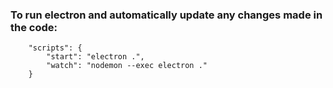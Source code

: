 ### To run electron and automatically update any changes made in the code:

        "scripts": {
            "start": "electron .",
            "watch": "nodemon --exec electron ."
        }
